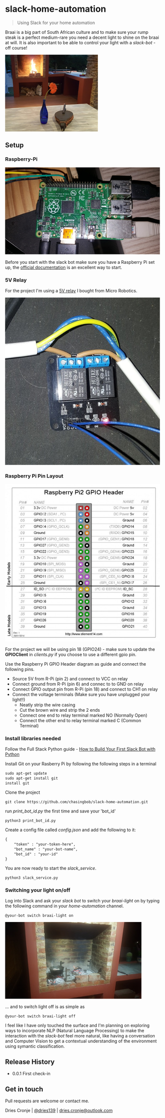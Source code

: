 # slack-home-automation
> Using Slack for your home automation

Braai is a big part of South African culture and to make sure your rump steak is a perfect medium-rare you need a decent light to shine on the braai at will. It is also important to be able to control your light with a *slack-bot* - off course!



![Braai area](images/braai.jpg)



## Setup


### Raspberry-Pi

![Raspberry Pi](images/pi.jpg)

Before you start with the slack bot make sure you have a Raspberry Pi set up, the [official documentation](https://www.raspberrypi.org/documentation/setup/) is an excellent way to start.

### 5V Relay

For the project I'm using a [5V relay](https://www.robotics.org.za/relay-2-channel-5-volt-im120525001?search=relay) I bought from Micro Robotics.

![5V Relay](images/relay.jpg)

### Raspberry Pi Pin Layout

![Raspberry Pi GPIO Header](images/pi-pin-layout.jpg)

For the project we will be using pin 18 (GPIO24) - make sure to update the **GPIOClient** in *clients.py* if you choose to use a different gpio pin.

Use the Raspberry Pi GPIO Header diagram as guide and connect the following pins.

* Source 5V from R-Pi (pin 2) and connect to VCC on relay
* Connect ground from R-Pi (pin 6) and connec to to GND on relay
* Connect GPIO output pin from R-Pi (pin 18) and connect to CH1 on relay 
* Connect the voltage terminals (Make sure you have unplugged your light!!)
    - Neatly strip the wire casing
    - Cut the brown wire and strip the 2 ends
    - Connect one end to relay terminal marked NO (Normally Open)
    - Connect the other end to relay terminal marked C (Common Terminal)

### Install libraries needed

Follow the Full Stack Python guide - [How to Build Your First Slack Bot with Python](https://www.fullstackpython.com/blog/build-first-slack-bot-python.html)

Install Git on your Rasberry Pi by following the following steps in a terminal

```
sudo apt-get update
sudo apt-get install git
install git
```

Clone the project

```
git clone https://github.com/chasingbob/slack-home-automation.git
```

run *print_bot_id.py* the first time and save your 'bot_id' 

```
python3 print_bot_id.py
```

Create a config file called *config.json* and add the following to it:

```
{
    "token" : "your-token-here",
    "bot_name" : "your-bot-name",
    "bot_id" : "your-id"
}
```

You are now ready to start the *slack_service*.

```
python3 slack_service.py
```

### Switching your light on/off

Log into Slack and ask your *slack bot* to switch your *braai-light* on by typing the following command in your *home-automation* channel.

```
@your-bot switch braai-light on
```

![With light on](images/braai-with-light.jpg)

... and to switch light off is as simple as

```
@your-bot switch braai-light off
```

I feel like I have only touched the surface and I'm planning on exploring ways to incorporate NLP (Natural Language Processing) to make the interaction with the *slack-bot* feel more natural, like having a conversation and Computer Vision to get a contextual understanding of the environment using symantic classification.

## Release History

* 0.0.1 First check-in

## Get in touch

Pull requests are welcome or contact me.

Dries Cronje | [@dries139](twitter.com/dries139) | dries.cronje@outlook.com


